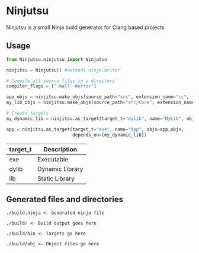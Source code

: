 # Ninjutsu
Ninjutsu is a small Ninja build generator for Clang based projects

## Usage
```python
from Ninjutsu.ninjutsu import Ninjutsu

ninjitsu = Ninjutsu() #extends ninja.Writer

# Compile all source files in a directory
compiler_flags = ["-Wall -Werror"]

app_objs = ninjitsu.make_objs(source_path="src", extension_name="cc", flags=compiler_flags)
my_lib_objs = ninjitsu.make_objs(source_path="src/Core", extension_name="cc", flags=compiler_flags, recurse=True)

# Create targets
my_dynamic_lib = ninjitsu.as_target(target_t="dylib", name="MyLib", objs=my_lib_objs)

app = ninjitsu.as_target(target_t="exe", name="App", objs=app_objs,
                         depends_on=[my_dynamic_lib])
```
| target_t | Description     |
|----------|-----------------|
| exe      | Executable      |
| dylib    | Dynamic Library |
| lib      | Static Library  |


## Generated files and directories
```
./build.ninja <- Generated ninja file

./build/ <- Build output goes here

./build/bin <- Targets go here

./build/obj <- Object files go here
```